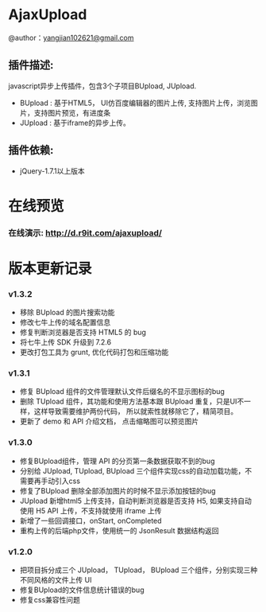 AjaxUpload
========
>
@author：yangjian102621@gmail.com<br />

插件描述:
--------
javascript异步上传插件，包含3个子项目BUpload, JUpload.
* BUpload : 基于HTML5， UI仿百度编辑器的图片上传, 支持图片上传，浏览图片，支持图片预览，有进度条
* JUpload : 基于iframe的异步上传。


插件依赖:
-------
* jQuery-1.7.1以上版本

在线预览
========
### 在线演示: http://d.r9it.com/ajaxupload/

版本更新记录
======

### v1.3.2
* 移除 BUpload 的图片搜索功能
* 修改七牛上传的域名配置信息
* 修复判断浏览器是否支持 HTML5 的 bug
* 将七牛上传 SDK 升级到 7.2.6
* 更改打包工具为 grunt, 优化代码打包和压缩功能

### v1.3.1
* 修复 BUpload 组件的文件管理默认文件后缀名的不显示图标的bug
* 删除 TUpload 组件，其功能和使用方法基本跟 BUpload 重复，只是UI不一样，这样导致需要维护两份代码，
所以就索性就移除它了，精简项目。
* 更新了 demo 和 API 介绍文档， 点击缩略图可以预览图片

### v1.3.0
* 修复BUpload组件，管理 API 的分页第一条数据获取不到的bug
* 分别给 JUpload, TUpload, BUpload 三个组件实现css的自动加载功能，不需要再手动引入css
* 修复了BUpload 删除全部添加图片的时候不显示添加按钮的bug
* JUpload 新增html5 上传支持，自动判断浏览器是否支持 H5, 如果支持自动使用 H5 API 上传，不支持就使用 iframe 上传 
* 新增了一些回调接口，onStart, onCompleted 
* 重构上传的后端php文件，使用统一的 JsonResult 数据结构返回

### v1.2.0
* 把项目拆分成三个 JUpload， TUpload， BUpload 三个组件，分别实现三种不同风格的文件上传 UI
* 修复BUpload的文件信息统计错误的bug
* 修复css兼容性问题
